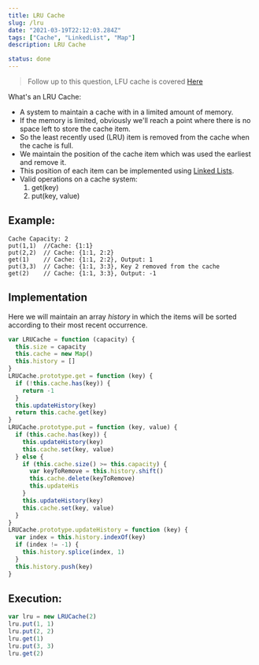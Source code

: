 ```yaml
---
title: LRU Cache
slug: /lru
date: "2021-03-19T22:12:03.284Z"
tags: ["Cache", "LinkedList", "Map"]
description: LRU Cache

status: done
---
```


> Follow up to this question, LFU cache is covered [Here](/lfu)

What's an LRU Cache:

- A system to maintain a cache with in a limited amount of memory.
- If the memory is limited, obviously we'll reach a point where there is no space left to store the cache item.
- So the least recently used (LRU) item is removed from the cache when the cache is full.
- We maintain the position of the cache item which was used the earliest and remove it.
- This position of each item can be implemented using [Linked Lists](/ll).
- Valid operations on a cache system:
  1. get(key)
  2. put(key, value)

## Example:

```
Cache Capacity: 2
put(1,1)  //Cache: {1:1}
put(2,2)  // Cache: {1:1, 2:2}
get(1)    // Cache: {1:1, 2:2}, Output: 1
put(3,3)  // Cache: {1:1, 3:3}, Key 2 removed from the cache
get(2)    // Cache: {1:1, 3:3}, Output: -1
```

## Implementation

Here we will maintain an array _history_ in which the items will be sorted according to their most recent occurrence.

```javascript
var LRUCache = function (capacity) {
  this.size = capacity
  this.cache = new Map()
  this.history = []
}
LRUCache.prototype.get = function (key) {
  if (!this.cache.has(key)) {
    return -1
  }
  this.updateHistory(key)
  return this.cache.get(key)
}
LRUCache.prototype.put = function (key, value) {
  if (this.cache.has(key)) {
    this.updateHistory(key)
    this.cache.set(key, value)
  } else {
    if (this.cache.size() >= this.capacity) {
      var keyToRemove = this.history.shift()
      this.cache.delete(keyToRemove)
      this.updateHis
    }
    this.updateHistory(key)
    this.cache.set(key, value)
  }
}
LRUCache.prototype.updateHistory = function (key) {
  var index = this.history.indexOf(key)
  if (index != -1) {
    this.history.splice(index, 1)
  }
  this.history.push(key)
}
```

## Execution:

```javascript
var lru = new LRUCache(2)
lru.put(1, 1)
lru.put(2, 2)
lru.get(1)
lru.put(3, 3)
lru.get(2)
```
